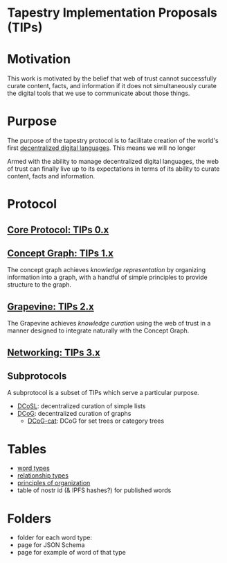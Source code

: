 Tapestry Implementation Proposals (TIPs)
=====

# Motivation

This work is motivated by the belief that web of trust cannot successfully curate content, facts, and information if it does not simultaneously curate the digital tools that we use to communicate about those things. 

# Purpose

The purpose of the tapestry protocol is to facilitate creation of the world's first [decentralized digital languages](https://github.com/wds4/tapestry-protocol/blob/main/glossary/decentralizedLanguage.md). This means we will no longer

Armed with the ability to manage decentralized digital languages, the web of trust can finally live up to its expectations in terms of its ability to curate content, facts and information.

# Protocol

## [Core Protocol: TIPs 0.x](core-protocol)

## [Concept Graph: TIPs 1.x](concept-graph)

The concept graph achieves *knowledge representation* by organizing information into a graph, with a handful of simple principles to provide structure to the graph.

## [Grapevine: TIPs 2.x](grapevine)

The Grapevine achieves *knowledge curation* using the web of trust in a manner designed to integrate naturally with the Concept Graph.

## [Networking: TIPs 3.x](networking)

## Subprotocols

A subprotocol is a subset of TIPs which serve a particular purpose.

- [DCoSL](subprotocols/DCoSL.md): decentralized curation of simple lists
- [DCoG](subprotocols/DCoG.md): decentralized curation of graphs
  - [DCoG-cat](subprotocols/DCoG-cat.md): DCoG for set trees or category trees

# Tables

- [word types](tables/wordTypes.md)
- [relationship types](tables/relationshipTypes.md)
- [principles of organization](tables/principlesOfOrganization.md)
- table of nostr id (& IPFS hashes?) for published words

# Folders
- folder for each word type: 
- page for JSON Schema 
- page for example of word of that type


